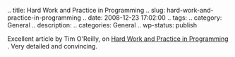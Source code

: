 .. title: Hard Work and Practice in Programming
.. slug: hard-work-and-practice-in-programming
.. date: 2008-12-23 17:02:00
.. tags: 
.. category: General
.. description: 
.. categories: General
.. wp-status: publish

<html><body><p>Excellent article by Tim O'Reilly, on <a href="http://radar.oreilly.com/2008/12/hard-work-and-practice-in-programming.html">Hard Work and Practice in Programming </a>. Very detailed and convincing.</p></body></html>